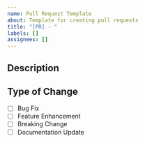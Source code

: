 ```yaml
---
name: Pull Request Template
about: Template for creating pull requests
title: "[PR] - "
labels: []
assignees: []
---
```


## Description

<!-- Provide a brief description of the changes introduced by this pull request -->

## Type of Change

- [ ] Bug Fix
- [ ] Feature Enhancement
- [ ] Breaking Change
- [ ] Documentation Update
